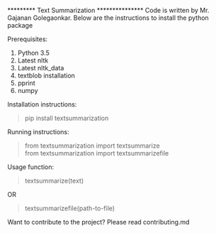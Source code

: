 ********* Text Summarization ***************
Code is written by Mr. Gajanan Golegaonkar. Below are the instructions to install the python package

Prerequisites:

1. Python 3.5
2. Latest nltk
3. Latest nltk_data
4. textblob installation
5. pprint
6. numpy

Installation instructions:

> pip install textsummarization

Running instructions:

>from textsummarization import textsummarize<br>
>from textsummarization import textsummarizefile

Usage function:

>textsummarize(text)
  
  OR

>textsummarizefile(path-to-file)

Want to contribute to the project?
Please read contributing.md

